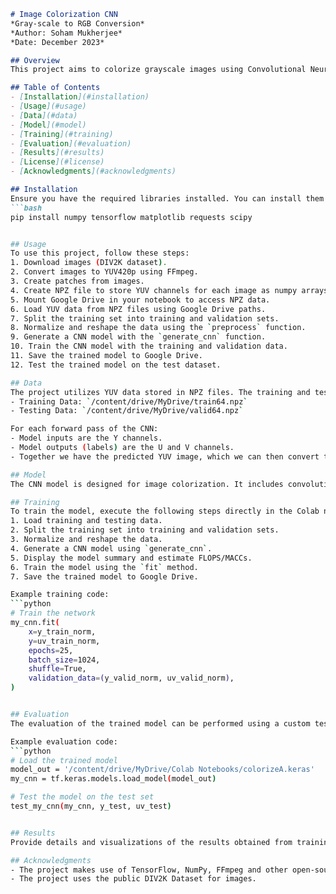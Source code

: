 ```markdown
# Image Colorization CNN
*Gray-scale to RGB Conversion*  
*Author: Soham Mukherjee*  
*Date: December 2023*

## Overview
This project aims to colorize grayscale images using Convolutional Neural Networks (CNNs) and the YUV color space. It includes functions for YUV to RGB conversion, image display, data preprocessing, and model evaluation. The CNN architecture is designed for colorization, and the FLOPS and MACCs are estimated for model analysis.

## Table of Contents
- [Installation](#installation)
- [Usage](#usage)
- [Data](#data)
- [Model](#model)
- [Training](#training)
- [Evaluation](#evaluation)
- [Results](#results)
- [License](#license)
- [Acknowledgments](#acknowledgments)

## Installation
Ensure you have the required libraries installed. You can install them using the following command:
```bash
pip install numpy tensorflow matplotlib requests scipy


## Usage
To use this project, follow these steps:
1. Download images (DIV2K dataset).
2. Convert images to YUV420p using FFmpeg.
3. Create patches from images.
4. Create NPZ file to store YUV channels for each image as numpy arrays.
5. Mount Google Drive in your notebook to access NPZ data.
6. Load YUV data from NPZ files using Google Drive paths.
7. Split the training set into training and validation sets.
8. Normalize and reshape the data using the `preprocess` function.
9. Generate a CNN model with the `generate_cnn` function.
10. Train the CNN model with the training and validation data.
11. Save the trained model to Google Drive.
12. Test the trained model on the test dataset.

## Data
The project utilizes YUV data stored in NPZ files. The training and testing data paths are defined as follows:
- Training Data: `/content/drive/MyDrive/train64.npz`
- Testing Data: `/content/drive/MyDrive/valid64.npz`

For each forward pass of the CNN:
- Model inputs are the Y channels.
- Model outputs (labels) are the U and V channels.
- Together we have the predicted YUV image, which we can then convert to RGB.

## Model
The CNN model is designed for image colorization. It includes convolutional layers with varying filter sizes and strides. The architecture is defined in the `generate_cnn` function.

## Training
To train the model, execute the following steps directly in the Colab notebook:
1. Load training and testing data.
2. Split the training set into training and validation sets.
3. Normalize and reshape the data.
4. Generate a CNN model using `generate_cnn`.
5. Display the model summary and estimate FLOPS/MACCs.
6. Train the model using the `fit` method.
7. Save the trained model to Google Drive.

Example training code:
```python
# Train the network
my_cnn.fit(
    x=y_train_norm,
    y=uv_train_norm,
    epochs=25,
    batch_size=1024,
    shuffle=True,
    validation_data=(y_valid_norm, uv_valid_norm),
)


## Evaluation
The evaluation of the trained model can be performed using a custom testing function on the test set. The function `test_my_cnn` preprocesses the test data, generates UV colors using the trained model, and displays the results using the `display3` function directly in the Colab notebook.

Example evaluation code:
```python
# Load the trained model
model_out = '/content/drive/MyDrive/Colab Notebooks/colorizeA.keras'
my_cnn = tf.keras.models.load_model(model_out)

# Test the model on the test set
test_my_cnn(my_cnn, y_test, uv_test)


## Results
Provide details and visualizations of the results obtained from training and evaluation.

## Acknowledgments
- The project makes use of TensorFlow, NumPy, FFmpeg and other open-source libraries.
- The project uses the public DIV2K Dataset for images.
```